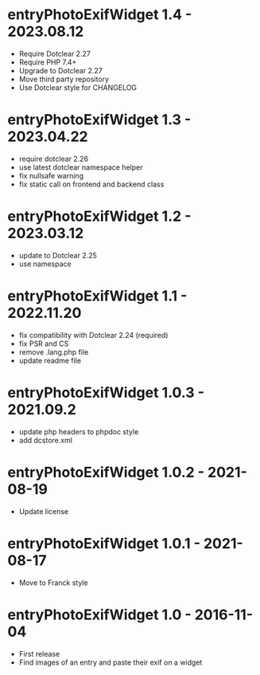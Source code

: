 entryPhotoExifWidget 1.4 - 2023.08.12
===========================================================
* Require Dotclear 2.27
* Require PHP 7.4+
* Upgrade to Dotclear 2.27
* Move third party repository
* Use Dotclear style for CHANGELOG

entryPhotoExifWidget 1.3 - 2023.04.22
===========================================================
* require dotclear 2.26
* use latest dotclear namespace helper
* fix nullsafe warning
* fix static call on frontend and backend class

entryPhotoExifWidget 1.2 - 2023.03.12
===========================================================
* update to Dotclear 2.25
* use namespace

entryPhotoExifWidget 1.1 - 2022.11.20
===========================================================
* fix compatibility with Dotclear 2.24 (required)
* fix PSR and CS
* remove .lang.php file
* update readme file

entryPhotoExifWidget 1.0.3 - 2021.09.2
===========================================================
* update php headers to phpdoc style
* add dcstore.xml

entryPhotoExifWidget 1.0.2 - 2021-08-19
===========================================================
* Update license 

entryPhotoExifWidget 1.0.1 - 2021-08-17
===========================================================
* Move to Franck style

entryPhotoExifWidget 1.0 - 2016-11-04
===========================================================
* First release
* Find images of an entry and paste their exif on a widget